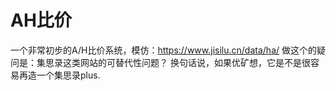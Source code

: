 # AH比价

一个非常初步的A/H比价系统，模仿：https://www.jisilu.cn/data/ha/
做这个的疑问是：集思录这类网站的可替代性问题？
换句话说，如果优矿想，它是不是很容易再造一个集思录plus.